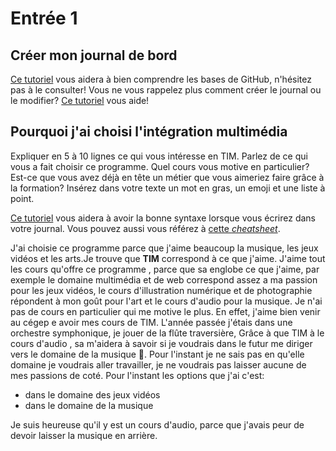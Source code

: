 # Entrée 1
## Créer mon journal de bord
[Ce tutoriel](https://guides.github.com/activities/hello-world/) vous aidera à bien comprendre les bases de GitHub, n'hésitez pas à le consulter!
Vous ne vous rappelez plus comment créer le journal ou le modifier? [Ce tutoriel](https://youtu.be/lX3bpuLK_Sg) vous aide! 

## Pourquoi j'ai choisi l'intégration multimédia
Expliquer en 5 à 10 lignes ce qui vous intéresse en TIM. Parlez de ce qui vous a fait choisir ce programme. Quel cours vous motive en particulier? Est-ce que vous avez déjà en tête un métier que vous aimeriez faire grâce à la formation? Insérez dans votre texte un mot en gras, un emoji et une liste à point. 

[Ce tutoriel](https://guides.github.com/features/mastering-markdown/) vous aidera à avoir la bonne syntaxe lorsque vous écrirez dans votre journal. Vous pouvez aussi vous référez à [cette *cheatsheet*](https://github.com/tchapi/markdown-cheatsheet/blob/master/README.md). 


J'ai choisie ce programme parce que j'aime beaucoup la musique, les jeux vidéos et les arts.Je trouve que **TIM** correspond à ce que j'aime. J'aime tout les cours qu'offre ce programme , parce que sa englobe ce que j'aime, par exemple le domaine multimédia et de web correspond assez a ma passion pour les jeux vidéos, le cours d'illustration numérique et de photographie répondent à mon goût pour l'art et le cours d'audio pour la musique. Je n'ai pas de cours en particulier qui me motive le plus. En effet, j'aime bien venir au cégep e avoir mes cours de TIM. L'année passée j'étais dans une orchestre symphonique, je jouer de la flûte traversière, Grâce à que TIM à le cours d'audio , sa m'aidera à savoir si je voudrais dans le futur me diriger vers le domaine de la musique 🎵. Pour l'instant je ne sais pas en qu'elle domaine je voudrais aller travailler, je ne voudrais pas laisser aucune de mes passions de coté. Pour l'instant les options que j'ai c'est:
+ dans le domaine des jeux vidéos 
+ dans le domaine de la musique

Je suis heureuse qu'il y est un cours d'audio, parce que j'avais peur de devoir laisser la musique en arrière.
